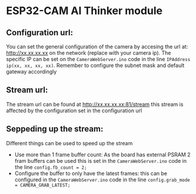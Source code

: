 
# ESP32-CAM AI Thinker module

## Configuration url:

You can set the general configuration of the camera by accesing the url at: http://xx.xx.xx.xx on the network (replace with your camera ip). The specific IP can be set on the `CameraWebServer.ino` code in the line `IPAddress ip(xx, xx, xx, xx)`. Remember to configure the subnet mask and default gateway accordingly

## Stream url:

The stream url can be found at http://xx.xx.xx.xx:81/stream this stream is affected by the configuration set in the configuration url

## Seppeding up the stream:

Different things can be used to speed up the stream

- Use more than 1 frame buffer count: As the board has external PSRAM 2 fram buffers can be used this is set in the `CameraWebServer.ino` code in the line `config.fb_count = 2;`
- Configure the buffer to only have the latest frames: this can be configured in the `CameraWebServer.ino` code in the line `config.grab_mode = CAMERA_GRAB_LATEST;`


